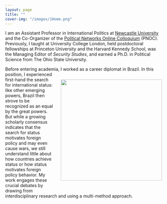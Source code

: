 ```yaml
---
layout: page
title: "" 
cover-img: "/images/1Home.png"
---
```


I am an Assistant Professor in International Politics at <a href="https://www.ncl.ac.uk/gps/" target="_blank">Newcastle University</a> and the Co-Organizer of the <a href="https://sites.google.com/view/confpolinetworks/political-networks-online-colloquium" target="_blank">Political Networks Online Colloquium</a> (PNOC). Previously, I taught at University College London, held postdoctoral fellowships at Princeton University and the Harvard Kennedy School, was the Managing Editor of _Security Studies_, and earned a Ph.D. in Political Science from The Ohio State University.

Before entering academia, I worked as a career diplomat in Brazil. <img src="../images/2020.11 Santa Fe.jpg" style="width: 325px; margin-right: 0px; margin-left: 25px; margin-top: 25px; margin-bottom: 25px; border-radius: 0px" align="right"> In this position, I experienced first-hand the search for international status: like other emerging powers, Brazil then strove to be recognized as an equal by the great powers. But while a growing scholarly consensus indicates that the search for status motivates foreign policy and may even cause wars, we still understand little about how countries achieve status or how status motivates foreign policy behavior. My work engages these crucial debates by drawing from interdisciplinary research and using a multi-method approach.
